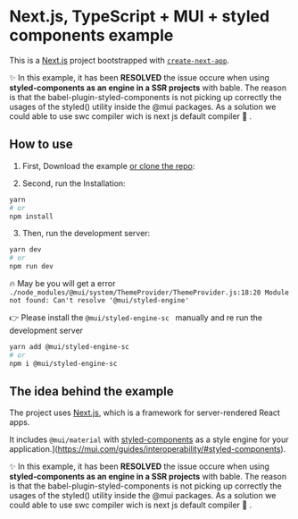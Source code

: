 # Next.js, TypeScript + MUI + styled components example

This is a [Next.js](https://nextjs.org/) project bootstrapped with [`create-next-app`](https://github.com/vercel/next.js/tree/canary/packages/create-next-app).

:sparkles: In this example, it has been **RESOLVED** the issue occure when using **styled-components as an engine in a SSR projects** with bable.
The reason is that the babel-plugin-styled-components is not picking up correctly the usages of the styled() utility inside the @mui packages.
As a solution we could able to use swc compiler wich is next js default compiler :rocket: .

## How to use

1. First, Download the example [or clone the repo](https://github.com/subodha/next-ssr-ts-swc-mui-sc-example.git):

2. Second, run the Installation:
```bash
yarn
# or
npm install
```

3. Then, run the development server:
```bash
yarn dev
# or
npm run dev
```

:fire: May be you will get a error 
`./node_modules/@mui/system/ThemeProvider/ThemeProvider.js:18:20
Module not found: Can't resolve '@mui/styled-engine'`

:point_right: Please install the `@mui/styled-engine-sc ` manually and re run the development server

```bash
yarn add @mui/styled-engine-sc
# or
npm i @mui/styled-engine-sc
```



## The idea behind the example
<!-- #default-branch-switch -->

The project uses [Next.js](https://github.com/vercel/next.js), which is a framework for server-rendered React apps.

It includes `@mui/material` with [styled-components](https://styled-components.com/) as a style engine for your application.](https://mui.com/guides/interoperability/#styled-components).

:sparkles: In this example, it has been **RESOLVED** the issue occure when using **styled-components as an engine in a SSR projects** with bable.
The reason is that the babel-plugin-styled-components is not picking up correctly the usages of the styled() utility inside the @mui packages.
As a solution we could able to use swc compiler wich is next js default compiler :rocket: .
